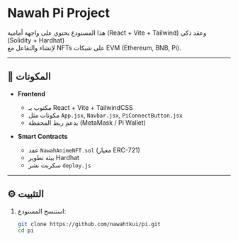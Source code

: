 # Nawah Pi Project

هذا المستودع يحتوي على واجهة أمامية (React + Vite + Tailwind) وعقد ذكي (Solidity + Hardhat)  
لإنشاء والتفاعل مع NFTs على شبكات EVM (Ethereum, BNB, Pi).

---

## 📂 المكونات

- **Frontend**  
  - مكتوب بـ React + Vite + TailwindCSS  
  - مكونات مثل `App.jsx`, `Navbar.jsx`, `PiConnectButton.jsx`  
  - يدعم ربط المحفظة (MetaMask / Pi Wallet)

- **Smart Contracts**  
  - عقد `NawahAnimeNFT.sol` (معيار ERC-721)  
  - بيئة تطوير Hardhat  
  - سكربت نشر `deploy.js`

---

## ⚙️ التثبيت

1. استنسخ المستودع:
   ```bash
   git clone https://github.com/nawahtkui/pi.git
   cd pi
